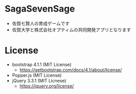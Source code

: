 # SagaSevenSage
* 佐賀七賢人の育成ゲームです
* 佐賀大学と株式会社オプティムの共同開発アプリとなります

# License
* bootstrap 4.1.1 (MIT License) 
    * https://getbootstrap.com/docs/4.1/about/license/
* Popper.js (MIT License)
* jQuery 3.3.1 (MIT Licnese)
    * https://jquery.org/license/